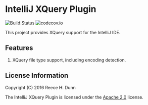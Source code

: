 # IntelliJ XQuery Plugin

[![Build Status](https://travis-ci.org/rhdunn/xquery-intellij-plugin.svg)](https://travis-ci.org/rhdunn/xquery-intellij-plugin)
[![codecov.io](https://codecov.io/github/rhdunn/xquery-intellij-plugin/coverage.svg)](https://codecov.io/github/rhdunn/xquery-intellij-plugin)

This project provides XQuery support for the IntelliJ IDE.

## Features

1.  XQuery file type support, including encoding detection.

## License Information

Copyright (C) 2016 Reece H. Dunn

The IntelliJ XQuery Plugin is licensed under the [Apache 2.0](LICENSE)
license.

